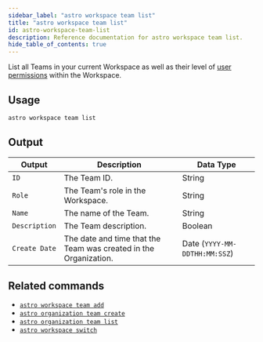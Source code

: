 ```yaml
---
sidebar_label: "astro workspace team list"
title: "astro workspace team list"
id: astro-workspace-team-list
description: Reference documentation for astro workspace team list.
hide_table_of_contents: true
---
```


List all Teams in your current Workspace as well as their level of [user permissions](https://docs.astronomer.io/astro/user-permissions) within the Workspace.

## Usage

```sh
astro workspace team list
```

## Output

| Output        | Description                                                      | Data Type                     |
| ------------- | ---------------------------------------------------------------- | ----------------------------- |
| `ID`          | The Team ID.                                                     | String                        |
| `Role`        | The Team's role in the Workspace.                                | String                        |
| `Name`        | The name of the Team.                                            | String                        |
| `Description` | The Team description.                                            | Boolean                       |
| `Create Date` | The date and time that the Team was created in the Organization. | Date (`YYYY-MM-DDTHH:MM:SSZ`) |

## Related commands

- [`astro workspace team add`](cli/astro-workspace-team-add.md)
- [`astro organization team create`](cli/astro-organization-team-create.md)
- [`astro organization team list`](cli/astro-organization-team-list.md)
- [`astro workspace switch`](cli/astro-workspace-switch.md)
